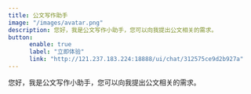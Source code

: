 ```yaml
---
title: 公文写作助手
image: "/images/avatar.png"
description: 您好，我是公文写作小助手，您可以向我提出公文相关的需求。
button:
      enable: true
      label: "立即体验"
      link: "http://121.237.183.224:18888/ui/chat/312575ce9d2b927a"
---
```


您好，我是公文写作小助手，您可以向我提出公文相关的需求。
